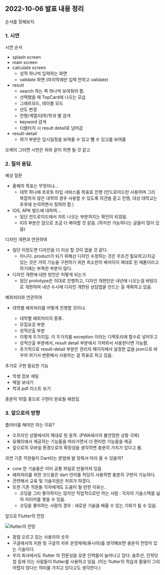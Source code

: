## 2022-10-06 발표 내용 정리

순서를 정해보자.

### 1. 시연

시연 순서

- splash screen
- main screen
- calculate screen
  - 성적 하나씩 입력하는 화면
  - validate 화면 (마지막에만 입력 안하고 validate)
- result
  - search 하는 쪽 하나씩 보여줘야 함.
  - 선택했을 때 TopCard에 나오는 모습
  - 그래프모드, 테이블 모드
  - 년도 변경
  - 전형/계열/대학/학과 별 검색
  - keyword 검색
  - 더블터치 시 result detail로 넘어감
- result-detail
  - 여기 부분은 입시일정을 보여줄 수 있고 뺄 수 있고를 보여줌

오케이 그러면 시연은 위와 같이 하면 될 것 같고

### 2. 질의 응답.

예상 질문

- 올해의 목표는 무엇이냐...
  - 대학 하나에 프로토 타입 서비스를 목표로 진행 (안드로이드만 사용하며 그리 복잡하지 않은 대학의 경우 사용할 수 있도록 의견을 묻고 진행, 대상 대학교는 추후에 논의하면서 정하려 함.)
- IOS, APK 빌드에 대하여...
  - 일단 안드로이드에서 차트 나오는 부분까지는 확인이 되었음.
  - IOS 부분은 앞으로 조금 더 봐야할 것 같음. (하지만 가능하다는 글들이 많이 있음)

디자인 개편과 연관하여

- 일단 이정도면 디자인을 더 이상 할 것이 없을 것 같다.
  - 아니다. product가 되기 위해선 디자인 수정하는 것은 무조건 필요하고/지금 있는 것은 거의 기능을 구현하기 위한 최소한의 배치이지 제대로 된 제품이라고 하기에는 부족한 부분이 많다.
- 디자인 개편에 대한 방안은 어떻게 되는가
  - 일단 prototype은 이대로 진행하고, 디자인 개편안은 내년에 나오는걸 바탕으로 개편하여 내년 수시때 디자인 개편된 상담앱을 만드는 걸 계획하고 있음.

예외처리와 연관하여

- 대학별 예외처리를 어떻게 진행할 것이냐.

  - 대학별 예외처리의 종류..
  - 모집요강 부분
  - 성적산출 부분
  - 이렇게 두가지임. 이 두가지를 exception 이라는 디렉토리에 함수로 넣어두고
  - 성적산출 부분에서, result detail 부분에서 가져와서 사용한다면 가능함.
  - 추가적으로 result-detail 부분은 관리자 페이지에서 설정한 값을 json으로 바꾸어 여기서 변환해서 사용하는 걸 목표로 하고 있음.

추가로 구현 필요한 기능

- 학생 정보 세팅
- 메일 보내기
- 학과 pdf 리스트 보기

충분히 10월 중으로 구현이 완료될 예정임.

### 3. 앞으로의 방향

플러터를 해야만 하는 이유?

- 오프라인 상황에서의 제대로 된 동작.
  (PWA에서의 불안정한 상황 극복)
- 유웨이에서 제공하는 기능들을 따라가면서 더 편리한 기능들을 제공
- 앞으로의 모바일 환경으로의 확장성을 생각하면 충분히 가치가 있다고 봄.

과연 기존 직원들이 Dart라는 문법에 발 맞춰서 따라 올 수 있을까?

- core 한 기술들은 이미 공통 파일로 만들어져 있음
- 예외처리를 위한 코드들은 dart 언어를 적당히 사용하면 충분히 구현이 가능하다.
- 관련해서 교육 및 기술지원은 저희가 하겠다.
- 또한 기존 직원들 각자에게도 도움이 될 만한 이유는..
  - 코딩을 그리 좋아하지는 않지만 직업적으로만 하는 사람 : 각자의 기술스택을 넓혀 커리어를 쌓을 수 있음.
  - 코딩을 좋아하는 사람의 경우 : 새로운 기술을 배울 수 있는 기회가 될 수 있음.

앞으로 Flutter의 전망

![flutter의 전망](https://img1.daumcdn.net/thumb/R1280x0/?scode=mtistory2&fname=https%3A%2F%2Fblog.kakaocdn.net%2Fdn%2FczwkGb%2FbtrGitUmvEb%2FrI8sXAHF37kooEyB5VxKGK%2Fimg.jpg)

- 점점 오르고 있는 사용자의 숫자
- 구글에서의 지원 및 구글의 차후 운영체제(퓨시아)를 생각해보면 충분히 전망이 있는 기술이다.
- 우리 회사에서도 flutter 의 전문성을 갖춘 인력들이 늘어나고 있다: 솔루션, 진학닷컴 등에 아는 사람들이 flutter를 사용하고 있음. (이는 flutter의 학습과 활용이 그리 어렵지 않다는 의미를 가지고 있다고도 생각한다.)
